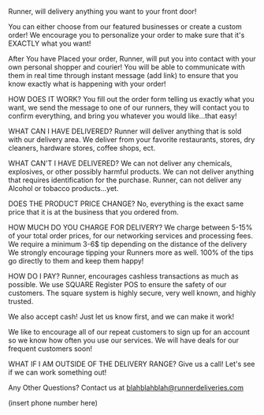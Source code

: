 Runner, will delivery anything you want to your front door!

You can either choose from our featured businesses or create a custom order! We encourage you to personalize your order to make sure that it's EXACTLY what you want!

After You have Placed your order, Runner, will put you into contact with your own personal shopper and courier! You will be able to communicate with them in real time through instant message (add link) to ensure that you know exactly what is happening with your order!

HOW DOES IT WORK?
You fill out the order form telling us exactly what you want, we send the message to one of our runners, they will contact you to confirm everything, and bring you whatever you would like...that easy! 

WHAT CAN I HAVE DELIVERED?
Runner will deliver anything that is sold with our delivery area. We deliver from your favorite restaurants, stores, dry cleaners, hardware stores, coffee shops, ect. 

WHAT CAN'T I HAVE DELIVERED?
We can not deliver any chemicals, explosives, or other possibly harmful products.
We can not deliver anything that requires identification for the purchase.
Runner, can not deliver any Alcohol or tobacco products...yet.

DOES THE PRODUCT PRICE CHANGE?
No, everything is the exact same price that it is at the business that you ordered from. 

HOW MUCH DO YOU CHARGE FOR DELIVERY?
We charge between 5-15% of your total order prices, for our networking services and processing fees. We require a minimum 3-6$ tip depending on the distance of the delivery We strongly encourage tipping your Runners more as well. 100% of the tips go directly to them and keep them happy! 

HOW DO I PAY?
Runner, encourages cashless transactions as much as possible. We use SQUARE Register POS to ensure the safety of our customers. The square system is highly secure, very well known, and highly trusted. 

We also accept cash! Just let us know first, and we can make it work!

We like to encourage all of our repeat customers to sign up for an account so we know how often you use our services. We will have deals for our frequent customers soon! 

WHAT IF I AM OUTSIDE OF THE DELIVERY RANGE? 
Give us a call! Let's see if we can work something out!

Any Other Questions? Contact us at blahblahblah@runnerdeliveries.com

(insert phone number here)
